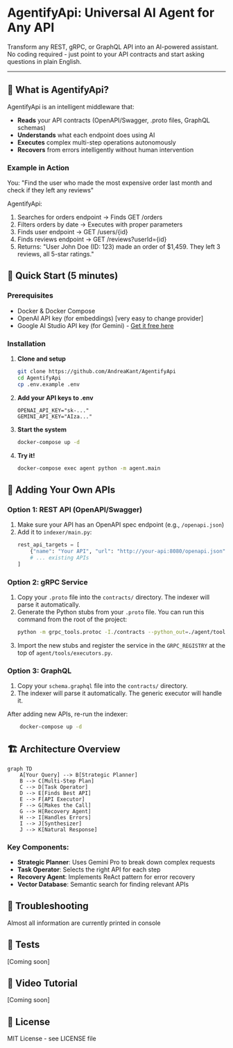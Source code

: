 # AgentifyApi: Universal AI Agent for Any API

Transform any REST, gRPC, or GraphQL API into an AI-powered assistant. No coding required - just point to your API contracts and start asking questions in plain English.

---

## 🎯 What is AgentifyApi?

AgentifyApi is an intelligent middleware that:

- **Reads** your API contracts (OpenAPI/Swagger, .proto files, GraphQL schemas)
- **Understands** what each endpoint does using AI
- **Executes** complex multi-step operations autonomously
- **Recovers** from errors intelligently without human intervention

### Example in Action

You: "Find the user who made the most expensive order last month and check if they left any reviews"

AgentifyApi:

1. Searches for orders endpoint → Finds GET /orders
2. Filters orders by date → Executes with proper parameters
3. Finds user endpoint → GET /users/{id}
4. Finds reviews endpoint → GET /reviews?userId={id}
5. Returns: "User John Doe (ID: 123) made an order of $1,459. They left 3 reviews, all 5-star ratings."

## 🚀 Quick Start (5 minutes)

### Prerequisites
- Docker & Docker Compose
- OpenAI API key (for embeddings) [very easy to change provider]
- Google AI Studio API key (for Gemini) - [Get it free here](https://makersuite.google.com/app/apikey)

### Installation

1. **Clone and setup**
   ```bash
   git clone https://github.com/AndreaKant/AgentifyApi
   cd AgentifyApi
   cp .env.example .env
   ```

2. **Add your API keys to .env**
    ```env
   OPENAI_API_KEY="sk-..."
    GEMINI_API_KEY="AIza..."
   ```

4. **Start the system**
    ```bash
   docker-compose up -d
   ```

5. **Try it!**
    ```bash
   docker-compose exec agent python -m agent.main
   ```

## 🔧 Adding Your Own APIs

### Option 1: REST API (OpenAPI/Swagger)
1. Make sure your API has an OpenAPI spec endpoint (e.g., `/openapi.json`)
2. Add it to `indexer/main.py`:
   ```python
   rest_api_targets = [
       {"name": "Your API", "url": "http://your-api:8080/openapi.json"},
       # ... existing APIs
   ]
   ```

### Option 2: gRPC Service
1.  Copy your `.proto` file into the `contracts/` directory. The indexer will parse it automatically.
2.  Generate the Python stubs from your `.proto` file. You can run this command from the root of the project:
    ```bash
    python -m grpc_tools.protoc -I./contracts --python_out=./agent/tools --grpc_python_out=./agent/tools your_service.proto
    ```
3.  Import the new stubs and register the service in the `GRPC_REGISTRY` at the top of `agent/tools/executors.py`.

### Option 3: GraphQL
1.  Copy your `schema.graphql` file into the `contracts/` directory.
2.  The indexer will parse it automatically. The generic executor will handle it.

After adding new APIs, re-run the indexer:
```bash
    docker-compose up -d
```

## 🏗️ Architecture Overview
```mermaid
graph TD
    A[Your Query] --> B[Strategic Planner]
    B --> C[Multi-Step Plan]
    C --> D[Task Operator]
    D --> E[Finds Best API]
    E --> F[API Executor]
    F --> G[Makes the Call]
    G --> H[Recovery Agent]
    H --> I[Handles Errors]
    I --> J[Synthesizer]
    J --> K[Natural Response]
```

### Key Components:

- **Strategic Planner**: Uses Gemini Pro to break down complex requests
- **Task Operator**: Selects the right API for each step
- **Recovery Agent**: Implements ReAct pattern for error recovery
- **Vector Database**: Semantic search for finding relevant APIs

## 🐛 Troubleshooting

Almost all information are currently printed in console


## 🧪 Tests
[Coming soon]

## 🎥 Video Tutorial
[Coming soon]

## 📄 License
MIT License - see LICENSE file
